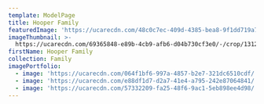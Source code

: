 ```yaml
---
template: ModelPage
title: Hooper Family
featuredImage: 'https://ucarecdn.com/48c0c7ec-409d-4385-bea8-9f1dd719a71d/'
imageThumbnail: >-
  https://ucarecdn.com/69365848-e89b-4cb9-afb6-d04b730cf3e0/-/crop/1312x1871/189,77/-/preview/
firstName: Hooper Family
collection: Family
imagePortfolio:
  - image: 'https://ucarecdn.com/064f1bf6-997a-4857-b2e7-321dc6510cdf/'
  - image: 'https://ucarecdn.com/e88df1d7-d2a7-41e4-a795-242e87064841/'
  - image: 'https://ucarecdn.com/57332209-fa25-48f6-9ac1-5eb898ee4d98/'
---
```


